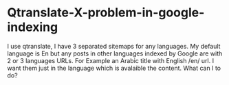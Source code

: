 # Qtranslate-X-problem-in-google-indexing
I use qtranslate, I have 3 separated sitemaps for any languages. My default language is En but any posts in other languages indexed by Google are with 2 or 3 languages URLs. For Example an Arabic title with English /en/ url. I want them just in the language which is avalaible the content. What can I to do?
